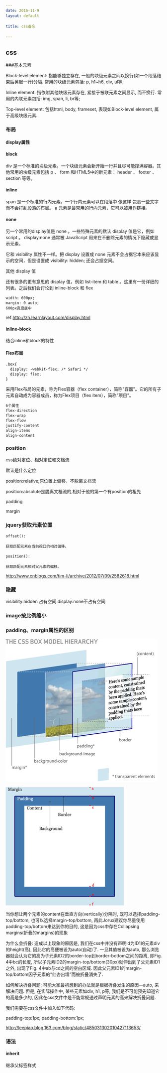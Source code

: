```yaml
---
date: 2016-11-9
layout: default

title: css备忘

---
```


## css

###基本元素

Block-level element: 指能够独立存在, 一般的块级元素之间以换行(如一个段落结束后另起一行)分隔. 常用的块级元素包括: p, h1~h6, div, ul等;

Inline element: 指依附其他块级元素存在, 紧接于被联元素之间显示, 而不换行. 常用的内联元素包括: img, span, li, br等;

Top-level element: 包括html, body, frameset, 表现如Block-level element, 属于高级块级元素.



### 布局

#### display属性
#### block

div 是一个标准的块级元素。一个块级元素会新开始一行并且尽可能撑满容器。其他常用的块级元素包括 p 、 form 和HTML5中的新元素： header 、 footer 、 section 等等。

#### inline

span 是一个标准的行内元素。一个行内元素可以在段落中 <span> 像这样 </span> 包裹一些文字而不会打乱段落的布局。 a 元素是最常用的行内元素，它可以被用作链接。

#### none

另一个常用的display值是 none 。一些特殊元素的默认 display 值是它，例如 script 。 display:none 通常被 JavaScript 用来在不删除元素的情况下隐藏或显示元素。

它和 visibility 属性不一样。把 display 设置成 none 元素不会占据它本来应该显示的空间，但是设置成 visibility: hidden; 还会占据空间。


其他 display 值

还有很多的更有意思的 display 值，例如 list-item 和 table 。这里有一份详细的列表。之后我们会讨论到 inline-block 和 flex 


 	width: 600px;
  	margin: 0 auto;
  	600px宽度居中
  
ref:http://zh.learnlayout.com/display.html

#### inline-block

结合inline和block的特性

#### Flex布局

	.box{
	  display: -webkit-flex; /* Safari */
	  display: flex;
	}

采用Flex布局的元素，称为Flex容器（flex container），简称"容器"。它的所有子元素自动成为容器成员，称为Flex项目（flex item），简称"项目"。

	6个属性
	flex-direction
	flex-wrap
	flex-flow
	justify-content
	align-items
	align-content

### position
css绝对定位、相对定位和文档流

默认是什么定位

position:relative;原位置上偏移，不脱离文档流

position:absolute是脱离文档流的,相对于他的第一个有position的祖先


padding

margin
### jquery获取元素位置

	offset():
	
	获取匹配元素在当前视口的相对偏移。
	
	position():
	
	获取匹配元素相对父元素的偏移。

http://www.cnblogs.com/tim-li/archive/2012/07/09/2582618.html

### 隐藏
visibility:hidden 占有空间
display:none不占有空间

### image按比例缩小

### padding、margin属性的区别
![](https://github.com/garydai/garydai.github.com/raw/master/_posts/pic/cssmargin3d.jpg) 

![](https://github.com/garydai/garydai.github.com/raw/master/_posts/pic/cssmargin.jpg)  

当你想让两个元素的content在垂直方向(vertically)分隔时, 既可以选择padding-top/bottom, 也可以选择margin-top/bottom, 再此Jorux建议你尽量使用padding-top/bottom来达到你的目的, 这是因为css中存在Collapsing margins(折叠的margins)的现象


为什么会折叠: 造成以上现象的原因是, 我们在css中并没有声明id为ID1的元素div的height(高), 因此它的高便被设为auto(自动)了. 一旦其值被设为auto, 那么浏览器就会认为它的高为子元素ID2的border-top到border-bottom之间的距离, 即Fig. 4中bc的长度, 所以子元素ID2的margin-top/bottom(30px)就伸出到了父元素ID1之外, 出现了Fig. 4中ab与cd之间的空白区域. 因此父元素ID1的margin-top/bottom因子元素的”红杏出墙”而被折叠消失了.

如何解决折叠问题: 可能大家最初想到的办法就是根据折叠发生的原因—auto, 来解决问题. 但是, 在实际操作中, 某些元素如div, h1, p等, 我们是不可能预先知道它的高是多少的, 因此在css文件中是不能常规通过声明元素的高来解决折叠问题.

我们需要在css文件中加入如下代码:

padding-top:1px;
padding-bottom:1px;


http://leepiao.blog.163.com/blog/static/485031302010427113653/

### 语法
#### inherit
继承父标签样式

